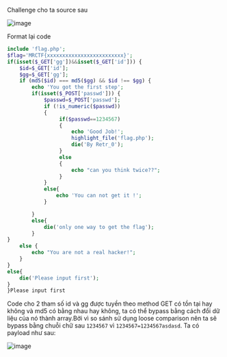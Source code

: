 Challenge cho ta source sau

![image](https://github.com/Llam-a/BUUCTF/assets/115911041/ccd005ad-4c98-4c7e-91fe-0b1311ad9d76)

Format lại code 

```php
include 'flag.php';
$flag='MRCTF{xxxxxxxxxxxxxxxxxxxxxxxxx}';
if(isset($_GET['gg'])&&isset($_GET['id'])) {
    $id=$_GET['id'];
    $gg=$_GET['gg'];
    if (md5($id) === md5($gg) && $id !== $gg) {
        echo 'You got the first step';
        if(isset($_POST['passwd'])) {
            $passwd=$_POST['passwd'];
            if (!is_numeric($passwd))
            {
                 if($passwd==1234567)
                 {
                     echo 'Good Job!';
                     highlight_file('flag.php');
                     die('By Retr_0');
                 }
                 else
                 {
                     echo "can you think twice??";
                 }
            }
            else{
                echo 'You can not get it !';
            }

        }
        else{
            die('only one way to get the flag');
        }
}
    else {
        echo "You are not a real hacker!";
    }
}
else{
    die('Please input first');
}
}Please input first
```

Code cho 2 tham số id và gg được tuyền theo method GET có tồn tại hay không và md5 có bằng nhau hay không, ta có thể bypass bằng cách đổi dữ liệu của nó thành array.Bởi vì so sánh sử dụng loose comparison nên ta sẽ bypass bằng chuỗi chữ sau `1234567` vì `1234567=1234567asdasd`. Ta có payload như sau:

![image](https://github.com/Llam-a/BUUCTF/assets/115911041/2c478761-3530-4e3b-b76f-1017523071dc)


